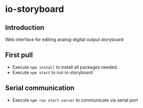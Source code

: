 # io-storyboard
## Introduction
Web interface for editing analog-digital output storyboard

## First pull
* Execute `npm install` to install all packages needed.
* Execute `npm start` to run io-storyboard

## Serial communication
* Execute `npm run start-server` to communicate via serial port


